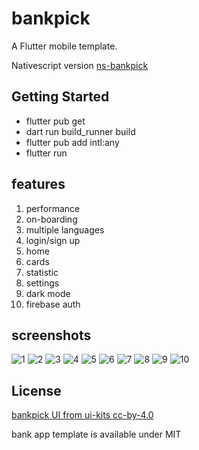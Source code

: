 # bankpick

A Flutter mobile template.

Nativescript version [ns-bankpick](https://github.com/liuy97/bankpick)

## Getting Started
* flutter pub get
* dart run build_runner build
* flutter pub add intl:any
* flutter run

## features
1. performance
2. on-boarding
3. multiple languages
4. login/sign up
5. home
6. cards
7. statistic
8. settings
9. dark mode
10. firebase auth

## screenshots
![1](https://github.com/liuy97/flutter-bankpick/blob/main/screenshots/1.png)
![2](https://github.com/liuy97/flutter-bankpick/blob/main/screenshots/2.png)
![3](https://github.com/liuy97/flutter-bankpick/blob/main/screenshots/3.png)
![4](https://github.com/liuy97/flutter-bankpick/blob/main/screenshots/4.png)
![5](https://github.com/liuy97/flutter-bankpick/blob/main/screenshots/5.png)
![6](https://github.com/liuy97/flutter-bankpick/blob/main/screenshots/6.png)
![7](https://github.com/liuy97/flutter-bankpick/blob/main/screenshots/7.png)
![8](https://github.com/liuy97/flutter-bankpick/blob/main/screenshots/8.png)
![9](https://github.com/liuy97/flutter-bankpick/blob/main/screenshots/9.png)
![10](https://github.com/liuy97/flutter-bankpick/blob/main/screenshots/10.png)


## License

[bankpick UI from ui-kits cc-by-4.0](https://www.figma.com/community/file/1375764130229954962)

bank app template is available under MIT
